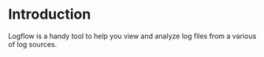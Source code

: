 # Introduction
Logflow is a handy tool to help you view and analyze log files from a various of log sources.
